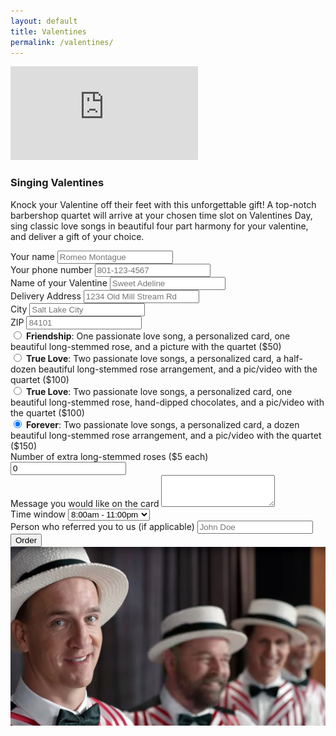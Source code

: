 ```yaml
---
layout: default
title: Valentines
permalink: /valentines/
---
```


<div class="row">
  <div class="col-md-12 embed-responsive embed-responsive-16by9">
    <!-- copy and paste. Modify height and width if desired. -->
    <iframe class="tscplayer_inline embeddedObject video" name="tsc_player" scrolling="no" frameborder="0" type="text/html" style="overflow:hidden;" src="https://www.screencast.com/users/ScottFugate/folders/Camtasia Studio/media/082dddee-2a02-4ec4-bf36-4dd1b84d5f42/embed" webkitallowfullscreen mozallowfullscreen allowfullscreen></iframe>
  </div>
</div>


### Singing Valentines

<div class="row">
  <div class="col-md-7">
    <p>
    Knock your Valentine off their feet with this unforgettable gift! A top-notch barbershop quartet will arrive at your chosen time slot on Valentines Day, sing classic love songs in beautiful four part harmony for your valentine, and deliver a gift
    of your choice.
    </p>
    <div>
    <form id="orderForm" action="" method="POST">
      <div id="error_explanation"></div>
      <div class="form-group">
        <label for="name">Your name</label>
        <input type="text" class="form-control" id="name" name="name" placeholder="Romeo Montague">
      </div>
      <div class="form-group">
        <label for="phone">Your phone number</label>
        <input type="text" class="form-control" id="phone" name="phone" placeholder="801-123-4567">
      </div>
      <div class="form-group">
        <label for="valentine">Name of your Valentine</label>
        <input type="text" class="form-control" id="valentine" name="valentine" placeholder="Sweet Adeline">
      </div>
      <div class="form-group">
        <label for="address">Delivery Address</label>
        <input type="text" class="form-control" id="address" name="address" placeholder="1234 Old Mill Stream Rd">
      </div>
      <div class="form-group">
        <label for="city">City</label>
        <input type="text" class="form-control" id="city" name="city" placeholder="Salt Lake City">
      </div>
      <div class="form-group">
        <label for="zip">ZIP</label>
        <input type="text" class="form-control" id="zip" name="zip" placeholder="84101">
      </div>
      <div class="form-group">
        <div class="radio">
          <label class="first">
            <input type="radio" name="optionsRadios" id="optionsRadios1" value="friendship" checked>
            <strong>Friendship</strong>: One passionate love song, a personalized card, one beautiful
            long-stemmed rose, and a picture with the quartet ($50)
          </label>
        </div>
        <div class="radio">
          <label>
            <input type="radio" name="optionsRadios" id="optionsRadios2" value="true-love-a">
            <strong>True Love</strong>: Two passionate love songs, a personalized card, a half-dozen beautiful
            long-stemmed rose arrangement, and a pic/video with the quartet ($100)
          </label>
        </div>
        <div class="radio">
          <label>
            <input type="radio" name="optionsRadios" id="optionsRadios3" value="true-love-b">
            <strong>True Love</strong>: Two passionate love songs, a personalized card, one beautiful
            long-stemmed rose, hand-dipped chocolates, and a pic/video with the quartet ($100)
          </label>
        </div>
        <div class="radio">
          <label class="last">
            <input type="radio" name="optionsRadios" id="optionsRadios4" value="forever" checked="checked">
            <strong>Forever</strong>: Two passionate love songs, a personalized card, a dozen beautiful long-stemmed rose arrangement,
            and a pic/video with the quartet ($150)
          </label>
        </div>
      </div>
      <div class="form-group">
        <label for="extra">Number of extra long-stemmed roses ($5 each)</label>
        <input class="form-control" id="extra" name="extra" type="text" value="0">
      </div>
      <div class="form-group">
        <label for="message">Message you would like on the card</label>
        <textarea id="message" name="message" class="form-control" rows="3"></textarea>
      </div>
      <div class="form-group">
        <label for="window">Time window</label>
        <select class="form-control" id="window" name="window">
          <option value="8-11am">8:00am - 11:00pm</option>
          <option value="9-12am">9:00am - 12:00pm</option>
          <option value="10am-1pm">10:00am - 1:00pm</option>
          <option value="11am-2pm">11:00am - 2:00pm</option>
          <option value="12-3pm">12:00am - 3:00pm</option>
          <option value="1-4pm">1:00pm - 4:00pm</option>
          <option value="2-5pm">2:00pm - 5:00pm</option>
          <option value="3-6pm">3:00pm - 6:00pm</option>
        </select>
      </div>
      <div class="form-group">
        <label for="referrer">Person who referred you to us (if applicable)</label>
        <input type="text" class="form-control" id="referrer" name="referrer" placeholder="John Doe">
      </div>
      <button type="submit" class="btn btn-default btn-valentines" id="orderButton">Order</button>
    </form>
    </div>
  </div>
  <div class="col-md-5">
    <img alt="A singing Valentines quartet" class="picture" src="/images/quartet.jpg" />
  </div>
</div>



<script src="https://checkout.stripe.com/checkout.js"></script>
<script>
function getAmount() {
  var selectedOption = $("input[name='optionsRadios']:checked").val();
  var amount = 5000;
  switch (selectedOption) {
    case "friendship": amount = 5000; break;
    case "true-love-a": amount = 10000; break;
    case "true-love-b": amount = 10000; break;
    case "forever": amount = 15000; break;
  }
  var extra = $('#extra').val();
  amount += extra * 500;
  return amount;
}

function collectFormInfo() {
  var info = '';
  info += "Name: " + $('#name').val();
  info += "\nPhone: " + $('#phone').val();
  info += "\nValentine name: " + $('#valentine').val();
  info += "\nAddress: " + $('#address').val();
  info += "\nCity: " + $('#city').val();
  info += "\nZIP: " + $('#zip').val();
  var selectedOption = $("input[name='optionsRadios']:checked").val();
  info += "\nProduct selected: " + selectedOption;
  var amount = getAmount();
  info += "\nAmount paid: $" + amount / 100.0 + '.00';
  info += "\nMessage:\n" + $('#message').val();
  info += "\nTime window: " + $('#window').val();
  info += "\nReferrer: " + $('#referrer').val();
  return info;
}

$(document).ready(function () {
  $('input:text:visible:first').focus();
  $('#orderButton').prop('disabled', true);
  $('#orderForm').on('keyup blur', function () {
    if ($('#orderForm').valid()) {
      $('#orderButton').prop('disabled', false);
    } else {
      $('#orderButton').prop('disabled', 'disabled');
    }
  });

  $('#orderForm').validate({
    debug: false,
    rules: {
      name: {
        required: true
      },
      phone: {
        required: true,
        phoneUS: true
      },
      valentine: {
        required: true
      },
      address: {
        required: true
      },
      city: {
        required: true
      },
      zip: {
        required: true,
        zipcodeUS: true
      },
      extra: {
        required: false,
        number: true
      }
    },
    submitHandler: function (form) {
      var info = collectFormInfo();
      var handler = StripeCheckout.configure({
        key: 'pk_live_OQBvwJEC1ALJMWBN59v0YWb3',
        locale: 'auto',
        name: 'Saltaires',
        description: info,
        token: function(token) {
          var payload = {
            receipt_email: token.email,
            amount: getAmount(),
            description: info,
            source: token.id
          };
          function success(data) {
            window.location.replace("/valentines-confirm");
          }
          $('body').prepend('<div class="loading">Loading&#8230;</div>');
          $.ajax({
            contentType: 'application/json',
            data:        JSON.stringify(payload),
            dataType:    'json',
            success:     success,
            processData: false,
            type:        'POST',
            url:         'https://5wahuhtsif.execute-api.us-west-2.amazonaws.com/prod'
          });
        }
      });
      handler.open({ amount: getAmount() });
      return false;
    }
  });
});

$(window).on('popstate', function() {
  handler.close();
});
</script>
